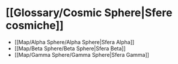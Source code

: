 # [[Glossary/Cosmic Sphere|Sfere cosmiche]]

- [[Map/Alpha Sphere/Alpha Sphere|Sfera Alpha]]
- [[Map/Beta Sphere/Beta Sphere|Sfera Beta]]
- [[Map/Gamma Sphere/Gamma Sphere|Sfera Gamma]]